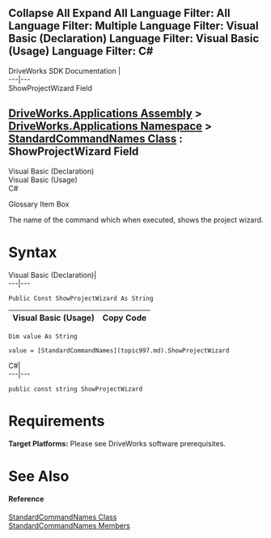        

 Collapse All Expand All  Language Filter: All  Language Filter: Multiple  Language Filter: Visual Basic (Declaration) Language Filter: Visual Basic (Usage) Language Filter: C#  
---  
DriveWorks SDK Documentation  |   
---|---  
ShowProjectWizard Field   
  
[DriveWorks.Applications Assembly](topic13.md) > [DriveWorks.Applications Namespace](topic16.md) > [StandardCommandNames Class](topic997.md) : ShowProjectWizard Field  
---  
  
Visual Basic (Declaration)    
Visual Basic (Usage)    
C# 

Glossary Item Box

The name of the command which when executed, shows the project wizard. 

# Syntax

Visual Basic (Declaration)|   
---|---  
      
    
    Public Const ShowProjectWizard As String  
  
Visual Basic (Usage)| Copy Code  
---|---  
      
    
    Dim value As String
     
    value = [StandardCommandNames](topic997.md).ShowProjectWizard  
  
C#|   
---|---  
      
    
    public const string ShowProjectWizard  
  
# Requirements

**Target Platforms:** Please see DriveWorks software prerequisites.

# See Also

#### Reference

[StandardCommandNames Class](topic997.md)   
[StandardCommandNames Members](topic998.md)


